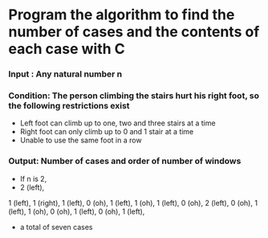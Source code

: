 # Program the algorithm to find the number of cases and the contents of each case with C

### Input : Any natural number n

### Condition: The person climbing the stairs hurt his right foot, so the following restrictions exist
- Left foot can climb up to one, two and three stairs at a time
- Right foot can only climb up to 0 and 1 stair at a time
- Unable to use the same foot in a row

### Output: Number of cases and order of number of windows
- If n is 2,
- 2 (left),

1 (left), 1 (right),
1 (left), 0 (oh), 1 (left),
1 (oh), 1 (left),
0 (oh), 2 (left),
0 (oh), 1 (left), 1 (oh),
0 (oh), 1 (left), 0 (oh), 1 (left),

- a total of seven cases